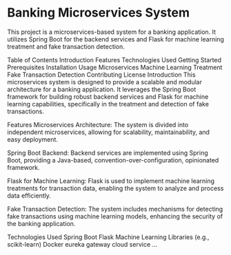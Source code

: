<h1>Banking Microservices System</h1>
This project is a microservices-based system for a banking application. It utilizes Spring Boot for the backend services and Flask for machine learning treatment and fake transaction detection.

Table of Contents
Introduction
Features
Technologies Used
Getting Started
Prerequisites
Installation
Usage
Microservices
Machine Learning Treatment
Fake Transaction Detection
Contributing
License
Introduction
This microservices system is designed to provide a scalable and modular architecture for a banking application. It leverages the Spring Boot framework for building robust backend services and Flask for machine learning capabilities, specifically in the treatment and detection of fake transactions.

Features
Microservices Architecture: The system is divided into independent microservices, allowing for scalability, maintainability, and easy deployment.

Spring Boot Backend: Backend services are implemented using Spring Boot, providing a Java-based, convention-over-configuration, opinionated framework.

Flask for Machine Learning: Flask is used to implement machine learning treatments for transaction data, enabling the system to analyze and process data efficiently.

Fake Transaction Detection: The system includes mechanisms for detecting fake transactions using machine learning models, enhancing the security of the banking application.

Technologies Used
Spring Boot
Flask
Machine Learning Libraries (e.g., scikit-learn)
Docker
eureka
gateway cloud service
...
